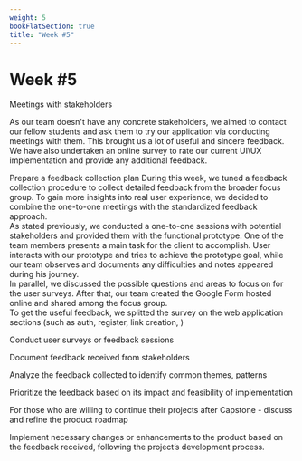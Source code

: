 ```yaml
---
weight: 5
bookFlatSection: true
title: "Week #5"
---
```


# **Week #5**

Meetings with stakeholders 

As our team doesn't have any concrete stakeholders, we aimed to contact our fellow students and ask them to try our application via conducting meetings with them. This brought us a lot of useful and sincere feedback. We have also undertaken an online survey to rate our current UI\UX implementation and provide any additional feedback.


Prepare a feedback collection plan
During this week, we tuned a feedback collection procedure to collect detailed feedback from the broader focus group. To gain more insights into real user experience, we decided to combine the one-to-one meetings with the standardized feedback approach. \
As stated previously, we conducted a one-to-one sessions with potential stakeholders and provided them with the functional prototype. One of the team members presents a main task for the client to accomplish. User interacts with our prototype and tries to achieve the prototype goal, while our team observes and documents any difficulties and notes appeared during his journey. \
In parallel, we discussed the possible questions and areas to focus on for the user surveys. After that, our team created the Google Form hosted online and shared among the focus group. \
To get the useful feedback, we splitted the survey on the web application sections (such as auth, register, link creation, )




Conduct user surveys or feedback sessions




Document feedback received from stakeholders





Analyze the feedback collected to identify common themes, patterns



Prioritize the feedback based on its impact and feasibility of implementation





For those who are willing to continue their projects after Capstone - discuss and refine the product roadmap




Implement necessary changes or enhancements to the product based on the feedback received, following the project’s development process.




